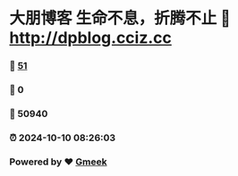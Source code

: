 # 大朋博客 生命不息，折腾不止 :link: http://dpblog.cciz.cc 
### :page_facing_up: [51](http://dpblog.cciz.cc/tag.html) 
### :speech_balloon: 0 
### :hibiscus: 50940 
### :alarm_clock: 2024-10-10 08:26:03 
### Powered by :heart: [Gmeek](https://github.com/Meekdai/Gmeek)
